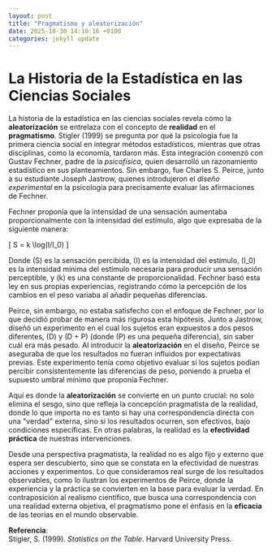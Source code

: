 ```yaml
---
layout: post
title: "Pragmatismo y aleatorización"
date: 2025-10-30 14:10:16 +0100
categories: jekyll update
---
```


# La Historia de la Estadística en las Ciencias Sociales

La historia de la estadística en las ciencias sociales revela cómo la **aleatorización** se entrelaza con el concepto de **realidad** en el **pragmatismo**. Stigler (1999) se pregunta por qué la psicología fue la primera ciencia social en integrar métodos estadísticos, mientras que otras disciplinas, como la economía, tardaron más. Esta integración comenzó con Gustav Fechner, padre de la *psicofísica*, quien desarrolló un razonamiento estadístico en sus planteamientos. Sin embargo, fue Charles S. Peirce, junto a su estudiante Joseph Jastrow, quienes introdujeron el *diseño experimental* en la psicología para precisamente evaluar las afirmaciones de Fechner.

Fechner proponía que la intensidad de una sensación aumentaba proporcionalmente con la intensidad del estímulo, algo que expresaba de la siguiente manera:

\[
S = k \log(I/I_0)
\]

Donde \(S\) es la sensación percibida, \(I\) es la intensidad del estímulo, \(I_0\) es la intensidad mínima del estímulo necesaria para producir una sensación perceptible, y \(k\) es una constante de proporcionalidad. Fechner basó esta ley en sus propias experiencias, registrando cómo la percepción de los cambios en el peso variaba al añadir pequeñas diferencias.

Peirce, sin embargo, no estaba satisfecho con el enfoque de Fechner, por lo que decidió probar de manera más rigurosa esta hipótesis. Junto a Jastrow, diseñó un experimento en el cual los sujetos eran expuestos a dos pesos diferentes, \(D\) y \(D + P\) (donde \(P\) es una pequeña diferencia), sin saber cuál era más pesado. Al introducir la **aleatorización** en el diseño, Peirce se aseguraba de que los resultados no fueran influidos por expectativas previas. Este experimento tenía como objetivo evaluar si los sujetos podían percibir consistentemente las diferencias de peso, poniendo a prueba el supuesto umbral mínimo que proponía Fechner.

Aquí es donde la **aleatorización** se convierte en un punto crucial: no solo elimina el sesgo, sino que refleja la concepción pragmatista de la realidad, donde lo que importa no es tanto si hay una correspondencia directa con una "verdad" externa, sino si los resultados ocurren, son efectivos, bajo condiciones específicas. En otras palabras, la realidad es la **efectividad práctica** de nuestras intervenciones.

Desde una perspectiva pragmatista, la realidad no es algo fijo y externo que espera ser descubierto, sino que se constata en la efectividad de nuestras acciones y experimentos. Lo que consideramos real surge de los resultados observables, como lo ilustran los experimentos de Peirce, donde la experiencia y la práctica se convierten en la base para evaluar la verdad. En contraposición al realismo científico, que busca una correspondencia con una realidad externa objetiva, el pragmatismo pone el énfasis en la **eficacia** de las teorías en el mundo observable.

**Referencia**:  
Stigler, S. (1999). *Statistics on the Table*. Harvard University Press.